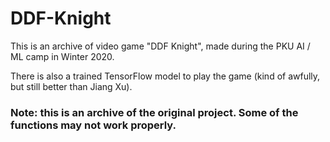 # DDF-Knight

This is an archive of video game "DDF Knight", made during the PKU AI / ML camp in Winter 2020.

There is also a trained TensorFlow model to play the game (kind of awfully, but still better than Jiang Xu).

### Note: this is an archive of the original project. Some of the functions may not work properly.

